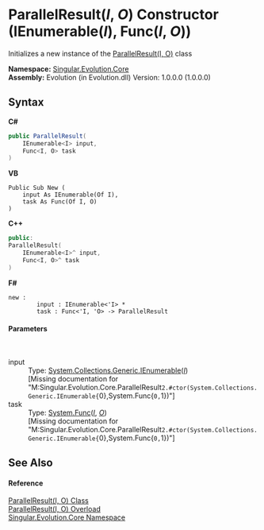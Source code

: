 # ParallelResult(*I*, *O*) Constructor (IEnumerable(*I*), Func(*I*, *O*))
 

Initializes a new instance of the <a href="86418fef-dcb8-b07b-d988-7ec4a507709e">ParallelResult(I, O)</a> class

**Namespace:**&nbsp;<a href="7a43d210-bf66-e44d-0f97-e9e0fe26b1b8">Singular.Evolution.Core</a><br />**Assembly:**&nbsp;Evolution (in Evolution.dll) Version: 1.0.0.0 (1.0.0.0)

## Syntax

**C#**<br />
``` C#
public ParallelResult(
	IEnumerable<I> input,
	Func<I, O> task
)
```

**VB**<br />
``` VB
Public Sub New ( 
	input As IEnumerable(Of I),
	task As Func(Of I, O)
)
```

**C++**<br />
``` C++
public:
ParallelResult(
	IEnumerable<I>^ input, 
	Func<I, O>^ task
)
```

**F#**<br />
``` F#
new : 
        input : IEnumerable<'I> * 
        task : Func<'I, 'O> -> ParallelResult
```


#### Parameters
&nbsp;<dl><dt>input</dt><dd>Type: <a href="http://msdn2.microsoft.com/en-us/library/9eekhta0" target="_blank">System.Collections.Generic.IEnumerable</a>(<a href="86418fef-dcb8-b07b-d988-7ec4a507709e">*I*</a>)<br />\[Missing <param name="input"/> documentation for "M:Singular.Evolution.Core.ParallelResult`2.#ctor(System.Collections.Generic.IEnumerable{`0},System.Func{`0,`1})"\]</dd><dt>task</dt><dd>Type: <a href="http://msdn2.microsoft.com/en-us/library/bb549151" target="_blank">System.Func</a>(<a href="86418fef-dcb8-b07b-d988-7ec4a507709e">*I*</a>, <a href="86418fef-dcb8-b07b-d988-7ec4a507709e">*O*</a>)<br />\[Missing <param name="task"/> documentation for "M:Singular.Evolution.Core.ParallelResult`2.#ctor(System.Collections.Generic.IEnumerable{`0},System.Func{`0,`1})"\]</dd></dl>

## See Also


#### Reference
<a href="86418fef-dcb8-b07b-d988-7ec4a507709e">ParallelResult(I, O) Class</a><br /><a href="ae6a31f1-b6a0-ff61-ef4c-ea7b272001c8">ParallelResult(I, O) Overload</a><br /><a href="7a43d210-bf66-e44d-0f97-e9e0fe26b1b8">Singular.Evolution.Core Namespace</a><br />